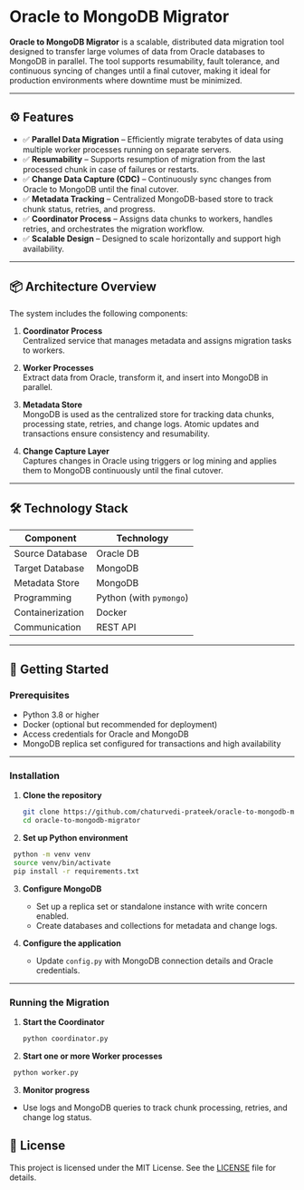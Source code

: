 # Oracle to MongoDB Migrator

**Oracle to MongoDB Migrator** is a scalable, distributed data migration tool designed to transfer large volumes of data from Oracle databases to MongoDB in parallel. The tool supports resumability, fault tolerance, and continuous syncing of changes until a final cutover, making it ideal for production environments where downtime must be minimized.

---

## ⚙️ Features

- ✅ **Parallel Data Migration** – Efficiently migrate terabytes of data using multiple worker processes running on separate servers.
- ✅ **Resumability** – Supports resumption of migration from the last processed chunk in case of failures or restarts.
- ✅ **Change Data Capture (CDC)** – Continuously sync changes from Oracle to MongoDB until the final cutover.
- ✅ **Metadata Tracking** – Centralized MongoDB-based store to track chunk status, retries, and progress.
- ✅ **Coordinator Process** – Assigns data chunks to workers, handles retries, and orchestrates the migration workflow.
- ✅ **Scalable Design** – Designed to scale horizontally and support high availability.

---

## 📦 Architecture Overview

The system includes the following components:

1. **Coordinator Process**  
   Centralized service that manages metadata and assigns migration tasks to workers.

2. **Worker Processes**  
   Extract data from Oracle, transform it, and insert into MongoDB in parallel.

3. **Metadata Store**  
   MongoDB is used as the centralized store for tracking data chunks, processing state, retries, and change logs. Atomic updates and transactions ensure consistency and resumability.

4. **Change Capture Layer**  
   Captures changes in Oracle using triggers or log mining and applies them to MongoDB continuously until the final cutover.

---

## 🛠️ Technology Stack

| Component       | Technology |
|-----------------|-----------|
| Source Database  | Oracle DB |
| Target Database  | MongoDB   |
| Metadata Store   | MongoDB   |
| Programming      | Python (with `pymongo`) |
| Containerization | Docker    |
| Communication   | REST API |

---

## 🚀 Getting Started

### Prerequisites

- Python 3.8 or higher
- Docker (optional but recommended for deployment)
- Access credentials for Oracle and MongoDB
- MongoDB replica set configured for transactions and high availability

---

### Installation

1. **Clone the repository**

   ```bash
   git clone https://github.com/chaturvedi-prateek/oracle-to-mongodb-migrator.git
   cd oracle-to-mongodb-migrator

2. **Set up Python environment**

  ```bash
   python -m venv venv
   source venv/bin/activate
   pip install -r requirements.txt
  ```
3. **Configure MongoDB**

   - Set up a replica set or standalone instance with write concern enabled.
   - Create databases and collections for metadata and change logs.

4. **Configure the application**

   - Update `config.py` with MongoDB connection details and Oracle credentials.

---

### Running the Migration

1. **Start the Coordinator**

   ```bash
   python coordinator.py

2. **Start one or more Worker processes**

  ```bash
   python worker.py
   ```
   
3. **Monitor progress**

  - Use logs and MongoDB queries to track chunk processing, retries, and change log status.

## 📄 License

This project is licensed under the MIT License. See the [LICENSE](LICENSE) file for details.


  
